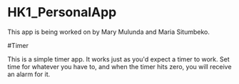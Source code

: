 # HK1_PersonalApp

This app is being worked on by Mary Mulunda and Maria Situmbeko.

#Timer

This is a simple timer app. It works just as you'd expect a timer to work. Set time for whatever you have to, and when the timer hits zero, you will receive an alarm for it.
